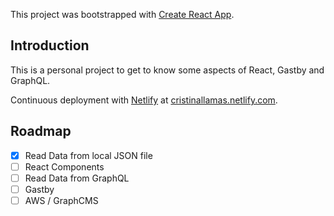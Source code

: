 This project was bootstrapped with [Create React App](https://github.com/facebook/create-react-app).

## Introduction

This is a personal project to get to know some aspects of React, Gastby and GraphQL.

Continuous deployment with [Netlify](www.netlify.com) at [cristinallamas.netlify.com](cristinallamas.netlify.com).

## Roadmap
- [x] Read Data from local JSON file
- [ ] React Components
- [ ] Read Data from GraphQL
- [ ] Gastby
- [ ] AWS / GraphCMS 